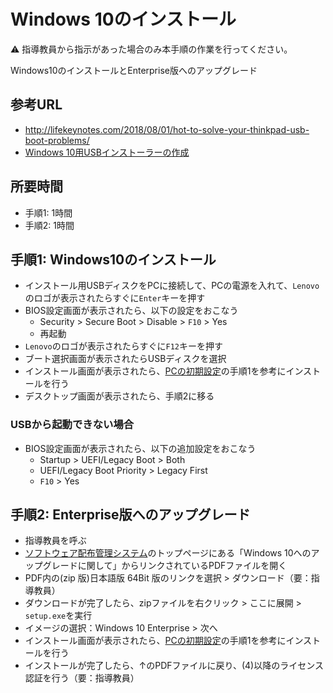# Windows 10のインストール

:warning: 指導教員から指示があった場合のみ本手順の作業を行ってください。

Windows10のインストールとEnterprise版へのアップグレード

## 参考URL

- http://lifekeynotes.com/2018/08/01/hot-to-solve-your-thinkpad-usb-boot-problems/
- [Windows 10用USBインストーラーの作成](pc-win10-installer-on-ubuntu.md)

## 所要時間

- 手順1: 1時間
- 手順2: 1時間

## 手順1: Windows10のインストール

- インストール用USBディスクをPCに接続して、PCの電源を入れて、`Lenovo`のロゴが表示されたらすぐに`Enter`キーを押す
- BIOS設定画面が表示されたら、以下の設定をおこなう
  - Security > Secure Boot > Disable > `F10` > Yes
  - 再起動
- `Lenovo`のロゴが表示されたらすぐに`F12`キーを押す
- ブート選択画面が表示されたらUSBディスクを選択
- インストール画面が表示されたら、[PCの初期設定](pc-initial-setup.md)の手順1を参考にインストールを行う
- デスクトップ画面が表示されたら、手順2に移る

### USBから起動できない場合

- BIOS設定画面が表示されたら、以下の追加設定をおこなう
  - Startup > UEFI/Legacy Boot > Both
  - UEFI/Legacy Boot Priority > Legacy First
  - `F10` > Yes
  
## 手順2: Enterprise版へのアップグレード

- 指導教員を呼ぶ
- [ソフトウェア配布管理システム](https://ds.cc.tsukuba.ac.jp/download/)のトップページにある「Windows 10へのアップグレードに関して」からリンクされているPDFファイルを開く
- PDF内の(zip 版)日本語版 64Bit 版のリンクを選択 > ダウンロード（要：指導教員）
- ダウンロードが完了したら、zipファイルを右クリック > ここに展開 > `setup.exe`を実行
- イメージの選択：Windows 10 Enterprise > 次へ
- インストール画面が表示されたら、[PCの初期設定](pc-initial-setup.md)の手順1を参考にインストールを行う
- インストールが完了したら、↑のPDFファイルに戻り、(4)以降のライセンス認証を行う（要：指導教員）
